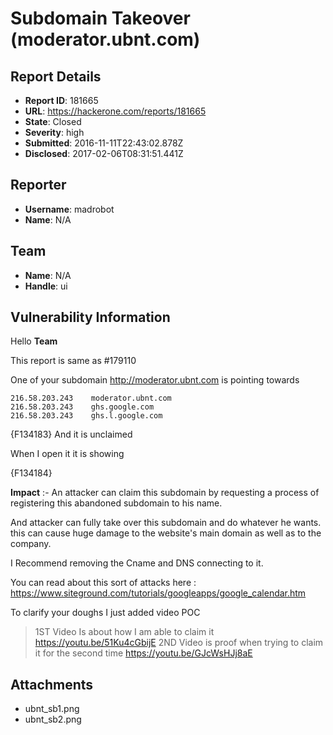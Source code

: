 # Subdomain Takeover (moderator.ubnt.com)

## Report Details
- **Report ID**: 181665
- **URL**: https://hackerone.com/reports/181665
- **State**: Closed
- **Severity**: high
- **Submitted**: 2016-11-11T22:43:02.878Z
- **Disclosed**: 2017-02-06T08:31:51.441Z

## Reporter
- **Username**: madrobot
- **Name**: N/A

## Team
- **Name**: N/A
- **Handle**: ui

## Vulnerability Information
Hello __Team__

This report is same as #179110

One of your subdomain http://moderator.ubnt.com is pointing towards
```
216.58.203.243    moderator.ubnt.com
216.58.203.243    ghs.google.com
216.58.203.243    ghs.l.google.com
```
{F134183}
And it is unclaimed

When I open it 
it is showing 

{F134184}

__Impact__ :-
An attacker can claim this subdomain by requesting a process of registering this abandoned subdomain to his name.

And attacker can fully take over this subdomain and do whatever he wants. this can cause huge damage to the website's main domain as well as to the company.

I Recommend removing  the Cname and DNS connecting to it.

You can read about this sort of attacks here : https://www.siteground.com/tutorials/googleapps/google_calendar.htm

To clarify your doughs I just added video POC

>1ST Video Is about how I am able to claim it https://youtu.be/51Ku4cGbijE
>2ND Video is proof when trying to claim it for the second time https://youtu.be/GJcWsHJj8aE

## Attachments
- ubnt_sb1.png
- ubnt_sb2.png
